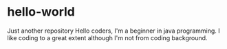 # hello-world
Just another repository
Hello coders,
I'm a beginner in java programming. I like coding to a great extent although I'm not from coding background. 
